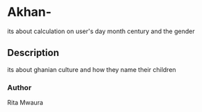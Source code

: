 # Akhan-
its about  calculation on user's day month century  and the gender
## Description
its about ghanian culture and how they name their children
### Author
Rita Mwaura
